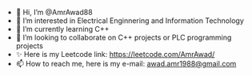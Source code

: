 - 👋 Hi, I’m @AmrAwad88
- 👀 I’m interested in Electrical Enginnering and Information Technology
- 🌱 I’m currently learning C++
- 💞️ I’m looking to collaborate on C++ projects or PLC programming projects
- ✨ Here is my Leetcode link: https://leetcode.com/AmrAwad/
- 📫 How to reach me, here is my e-mail: awad.amr1988@gmail.com

<!---
AmrAwad88/AmrAwad88 is a ✨ special ✨ repository because its `README.md` (this file) appears on your GitHub profile.
You can click the Preview link to take a look at your changes.
--->
